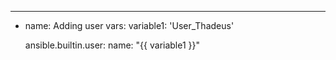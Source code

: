 ---

- name: Adding user
  vars:
   variable1: 'User_Thadeus'

  ansible.builtin.user:
    name: "{{ variable1 }}"
